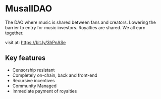 # MusallDAO

The DAO where music is shared between fans and creators. Lowering the barrier to entry for music investors. Royalties are shared. We all earn together.

visit at: https://bit.ly/3hPnASe

## Key features

 - Censorship resistant
 - Completely on-chain, back and front-end
 - Recursive incentives 
 - Community Managed
 - Immediate payment of royalties